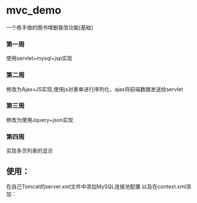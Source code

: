 # mvc_demo
一个练手做的图书增删查改功能[基础]

### 第一周
使用servlet+mysql+jsp实现
### 第二周
修改为Ajax+JS实现,使用js对表单进行序列化、ajax将前端数据发送给servlet

### 第三周
修改为使用Jquery+json实现

### 第四周
实现多页列表的显示

## 使用：
在自己Tomcat的server.xml文件中添加MySQL连接池配置
以及在context.xml添加：
<ResourceLink global="sysdemo" name="sysdemo" type="javax.sql.DataSource" /> 
